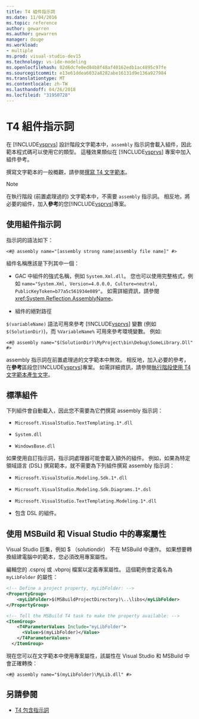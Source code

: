 ```yaml
---
title: T4 組件指示詞
ms.date: 11/04/2016
ms.topic: reference
author: gewarren
ms.author: gewarren
manager: douge
ms.workload:
- multiple
ms.prod: visual-studio-dev15
ms.technology: vs-ide-modeling
ms.openlocfilehash: 02d6dcfe0ed84b8f48af40162edb1ac4895c97fe
ms.sourcegitcommit: e13e61ddea6032a8282abe16131d9e136a927984
ms.translationtype: MT
ms.contentlocale: zh-TW
ms.lasthandoff: 04/26/2018
ms.locfileid: "31950728"
---
```

# <a name="t4-assembly-directive"></a>T4 組件指示詞

在 [!INCLUDE[vsprvs](../code-quality/includes/vsprvs_md.md)] 設計階段文字範本中，`assembly` 指示詞會載入組件，因此範本程式碼可以使用它的類型。 這種效果類似在 [!INCLUDE[vsprvs](../code-quality/includes/vsprvs_md.md)] 專案中加入組件參考。

 撰寫文字範本的一般概觀，請參閱[撰寫 T4 文字範本](../modeling/writing-a-t4-text-template.md)。

> [!NOTE]
>  在執行階段 (前置處理過的) 文字範本中，不需要 `assembly` 指示詞。 相反地，將必要的組件，加入**參考**的您[!INCLUDE[vsprvs](../code-quality/includes/vsprvs_md.md)]專案。

## <a name="using-the-assembly-directive"></a>使用組件指示詞
 指示詞的語法如下：

```
<#@ assembly name="[assembly strong name|assembly file name]" #>
```

 組件名稱應該是下列其中一個：

-   GAC 中組件的強式名稱，例如 `System.Xml.dll`。 您也可以使用完整格式，例如 `name="System.Xml, Version=4.0.0.0, Culture=neutral, PublicKeyToken=b77a5c561934e089"`。 如需詳細資訊，請參閱<xref:System.Reflection.AssemblyName>。

-   組件的絕對路徑

 `$(variableName)` 語法可用來參考 [!INCLUDE[vsprvs](../code-quality/includes/vsprvs_md.md)] 變數 (例如 `$(SolutionDir)`)，而 `%VariableName%` 可用來參考環境變數。 例如: 

```
<#@ assembly name="$(SolutionDir)\MyProject\bin\Debug\SomeLibrary.Dll" #>
```

 assembly 指示詞在前置處理過的文字範本中無效。 相反地，加入必要的參考，在**參考**區段您[!INCLUDE[vsprvs](../code-quality/includes/vsprvs_md.md)]專案。 如需詳細資訊，請參閱[執行階段使用 T4 文字範本產生文字](../modeling/run-time-text-generation-with-t4-text-templates.md)。

## <a name="standard-assemblies"></a>標準組件
 下列組件會自動載入，因此您不需要為它們撰寫 assembly 指示詞：

-   `Microsoft.VisualStudio.TextTemplating.1*.dll`

-   `System.dll`

-   `WindowsBase.dll`

 如果使用自訂指示詞，指示詞處理器可能會載入額外的組件。 例如，如果為特定領域語言 (DSL) 撰寫範本，就不需要為下列組件撰寫 assembly 指示詞：

-   `Microsoft.VisualStudio.Modeling.Sdk.1*.dll`

-   `Microsoft.VisualStudio.Modeling.Sdk.Diagrams.1*.dsl`

-   `Microsoft.VisualStudio.TextTemplating.Modeling.1*.dll`

-   包含 DSL 的組件。

##  <a name="msbuild"></a> 使用 MSBuild 和 Visual Studio 中的專案屬性
 Visual Studio 巨集，例如 $ （solutiondir） 不在 MSBuild 中運作。 如果想要轉換組建電腦中的範本，您必須改用專案屬性。

 編輯您的 .csproj 或 .vbproj 檔案以定義專案屬性。 這個範例會定義名為 `myLibFolder` 的屬性：

```xml
<!-- Define a project property, myLibFolder: -->
<PropertyGroup>
    <myLibFolder>$(MSBuildProjectDirectory)\..\libs</myLibFolder>
</PropertyGroup>

<!-- Tell the MSBuild T4 task to make the property available: -->
<ItemGroup>
    <T4ParameterValues Include="myLibFolder">
      <Value>$(myLibFolder)</Value>
    </T4ParameterValues>
  </ItemGroup>

```

 現在您可以在文字範本中使用專案屬性，該屬性在 Visual Studio 和 MSBuild 中會正確轉換：

```
<#@ assembly name="$(myLibFolder)\MyLib.dll" #>
```

## <a name="see-also"></a>另請參閱

- [T4 包含指示詞](../modeling/t4-include-directive.md)